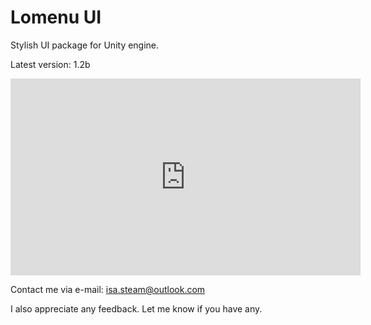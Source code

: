 # Lomenu UI
Stylish UI package for Unity engine.

Latest version: 1.2b

<iframe width="560" height="315" src="https://www.youtube.com/embed/nxLc-BaqZag?rel=0" frameborder="0" allow="autoplay; encrypted-media" allowfullscreen></iframe>

Contact me via e-mail: isa.steam@outlook.com

I also appreciate any feedback. Let me know if you have any.


